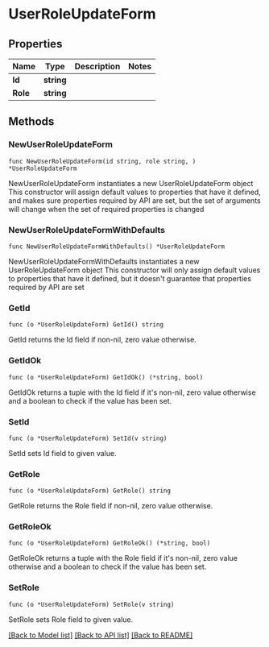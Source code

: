 # UserRoleUpdateForm

## Properties

Name | Type | Description | Notes
------------ | ------------- | ------------- | -------------
**Id** | **string** |  | 
**Role** | **string** |  | 

## Methods

### NewUserRoleUpdateForm

`func NewUserRoleUpdateForm(id string, role string, ) *UserRoleUpdateForm`

NewUserRoleUpdateForm instantiates a new UserRoleUpdateForm object
This constructor will assign default values to properties that have it defined,
and makes sure properties required by API are set, but the set of arguments
will change when the set of required properties is changed

### NewUserRoleUpdateFormWithDefaults

`func NewUserRoleUpdateFormWithDefaults() *UserRoleUpdateForm`

NewUserRoleUpdateFormWithDefaults instantiates a new UserRoleUpdateForm object
This constructor will only assign default values to properties that have it defined,
but it doesn't guarantee that properties required by API are set

### GetId

`func (o *UserRoleUpdateForm) GetId() string`

GetId returns the Id field if non-nil, zero value otherwise.

### GetIdOk

`func (o *UserRoleUpdateForm) GetIdOk() (*string, bool)`

GetIdOk returns a tuple with the Id field if it's non-nil, zero value otherwise
and a boolean to check if the value has been set.

### SetId

`func (o *UserRoleUpdateForm) SetId(v string)`

SetId sets Id field to given value.


### GetRole

`func (o *UserRoleUpdateForm) GetRole() string`

GetRole returns the Role field if non-nil, zero value otherwise.

### GetRoleOk

`func (o *UserRoleUpdateForm) GetRoleOk() (*string, bool)`

GetRoleOk returns a tuple with the Role field if it's non-nil, zero value otherwise
and a boolean to check if the value has been set.

### SetRole

`func (o *UserRoleUpdateForm) SetRole(v string)`

SetRole sets Role field to given value.



[[Back to Model list]](../README.md#documentation-for-models) [[Back to API list]](../README.md#documentation-for-api-endpoints) [[Back to README]](../README.md)


